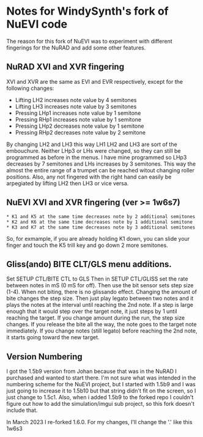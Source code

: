# Notes for WindySynth's fork of NuEVI code
The reason for this fork of NuEVI was to experiment with different fingerings for the NuRAD and add some other features.

## NuRAD XVI and XVR fingering
XVI and XVR are the same as EVI and EVR respectively, except for the following changes:
   * Lifting LH2 increases note value by 4 semitones
   * Lifting LH3 increases note value by 3 semitones
   * Pressing LHp1 increases note value by 1 semitone
   * Pressing RHp1 increases note value by 1 semitone
   * Pressing LHp2 decreases note value by 1 semitone
   * Pressing RHp2 decreases note value by 2 semitone

By changing LH2 and LH3 this way LH1 LH2 and LH3 are sort of the embouchure. 
Neither LHp3 or LHs were changed, so they can still be programmed as before in the menus.
I have mine programmed so LHp3 decreases by 7 semitones and LHs increases by 3 semitones.
This way the almost the entire range of a trumpet can be reached witout changing roller positions.
Also, any not fingered with the right hand can easily be arpegiated by lifting LH2 then LH3 or vice versa. 

## NuEVI XVI and XVR fingering (ver >= 1w6s7)
    * K1 and K5 at the same time decreases note by 2 additional semitones
    * K2 and K6 at the same time decreases note by 1 additional semitone
    * K3 and K7 at the same time decreases note by 3 additional semitones

So, for exmample, if you are already holding K1 down, you can slide your 
finger and touch the K5 trill key and go down 2 more semitones. 


## Gliss(ando) BITE CLT/GLS menu additions.
Set SETUP CTL/BITE CTL to GLS
Then in SETUP CTL/GLISS set the rate between notes in mS (0 mS for off).
Then use the bit sensor sets step size (1-4).
When not biting, there is no glissando effect. Changing the amount of bite changes the step size.
Then just play legato between two notes and it plays the notes at the interval until reaching the 2nd note.
If a step is large enough that it would step over the target note, it just steps by 1 until reaching the target.
If you change amount during the run, the step size changes. If you release the bite all the way,
the note goes to the target note immediately.
If you change notes (still legato) before reaching the 2nd note, it starts going toward the new target.

## Version Numbering
I got the 1.5b9 version from Johan because that was in the NuRAD I purchased and wanted to start there.
I'm not sure what was intended in the numbering scheme for the NuEVI project, but I started with 1.5b9 and I was just going to increase it to 1.5b10 but that string didn't fit on the screen, so I just change to 1.5c1.
Also, when i added 1.5b9 to the forked repo I couldn't figure out how to add the simulation/imgui sub project, so this fork doesn't include that.

In March 2023 I re-forked 1.6.0.  For my changes, I'll change the '.' like this 1w6s3 
